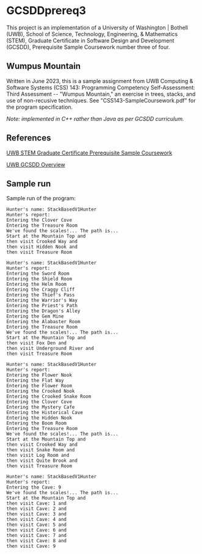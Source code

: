 # GCSDDprereq3

This project is an implementation of a University of Washington | Bothell (UWB), School of Science, Technology, Engineering, & Mathematics (STEM), Graduate Certificate in Software Design and Development (GCSDD), Prerequisite Sample Coursework number three of four.

## Wumpus Mountain
Written in June 2023, this is a sample assignment from UWB Computing & Software Systems (CSS) 143: Programming Competency Self-Assessment: Third Assessment -- "Wumpus Mountain," an exercise in trees, stacks, and use of non-recusive techniques. See "CSS143-SampleCoursework.pdf" for the program specification.

*Note: implemented in C++ rather than Java as per GCSDD curriculum.*

## References
[UWB STEM Graduate Certificate Prerequisite Sample Coursework](https://www.uwb.edu/stem/graduate/gcsdd/sample-coursework) 

[UWB GCSDD Overview](https://www.uwb.edu/stem/graduate/gcsdd)


## Sample run
Sample run of the program: 
```
Hunter's name: StackBasedV1Hunter
Hunter's report:
Entering the Clover Cove
Entering the Treasure Room
We've found the scales!... The path is...
Start at the Mountain Top and
then visit Crooked Way and
then visit Hidden Nook and
then visit Treasure Room

Hunter's name: StackBasedV1Hunter
Hunter's report:
Entering the Sword Room
Entering the Shield Room
Entering the Helm Room
Entering the Craggy Cliff
Entering the Thief's Pass
Entering the Warrior's Way
Entering the Priest's Path
Entering the Dragon's Alley
Entering the Gem Mine
Entering the Alabaster Room
Entering the Treasure Room
We've found the scales!... The path is...
Start at the Mountain Top and
then visit Fox Den and
then visit Underground River and
then visit Treasure Room

Hunter's name: StackBasedV1Hunter
Hunter's report:
Entering the Flower Nook
Entering the Flat Way
Entering the Flower Room
Entering the Crooked Nook
Entering the Crooked Snake Room
Entering the Clover Cove
Entering the Mystery Cafe
Entering the Historical Cave
Entering the Hidden Nook
Entering the Boom Room
Entering the Treasure Room
We've found the scales!... The path is...
Start at the Mountain Top and
then visit Crooked Way and
then visit Snake Room and
then visit Log Room and
then visit Quite Brook and
then visit Treasure Room

Hunter's name: StackBasedV1Hunter
Hunter's report:
Entering the Cave: 9
We've found the scales!... The path is...
Start at the Mountain Top and
then visit Cave: 1 and
then visit Cave: 2 and
then visit Cave: 3 and
then visit Cave: 4 and
then visit Cave: 5 and
then visit Cave: 6 and
then visit Cave: 7 and
then visit Cave: 8 and
then visit Cave: 9
```
